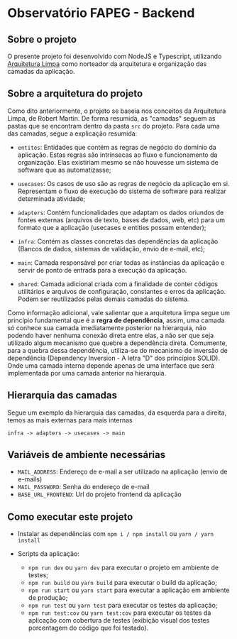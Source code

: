 # Observatório FAPEG - Backend

## Sobre o projeto

O presente projeto foi desenvolvido com NodeJS e Typescript, utilizando [Arquitetura Limpa](https://blog.cleancoder.com/uncle-bob/2012/08/13/the-clean-architecture.html) como norteador da arquitetura e organização das camadas da aplicação.

## Sobre a arquitetura do projeto

Como dito anteriormente, o projeto se baseia nos conceitos da Arquitetura Limpa, de Robert Martin. 
De forma resumida, as "camadas" seguem as pastas que se encontram dentro da pasta `src` do projeto.
Para cada uma das camadas, segue a explicação resumida:
- `entites`: Entidades que contém as regras de negócio do domínio da aplicação. Estas regras são intrínsecas ao fluxo e funcionamento da organização. Elas existiriam mesmo se não houvesse um sistema de software que as automatizasse;

- `usecases`: Os casos de uso são as regras de negócio da aplicação em si. Representam o fluxo de execução do sistema de software para realizar determinada atividade;

- `adapters`: Contém funcionalidades que adaptam os dados oriundos de fontes externas (arquivos de texto, bases de dados, web, etc) para um formato que a aplicação (usecases e entities possam entender);

- `infra`: Contém as classes concretas das dependências da aplicação (Bancos de dados, sistemas de validação, envio de e-mail, etc);

- `main`: Camada responsável por criar todas as instâncias da aplicação e servir de ponto de entrada para a execução da aplicação.

- `shared`: Camada adicional criada com a finalidade de conter códigos utilitários e arquivos de configuração, constantes e erros da aplicação. Podem ser reutilizados pelas demais camadas do sistema.

Como informação adicional, vale salientar que a arquitetura limpa segue um princípio fundamental que é a **regra de dependência**, assim, uma camada só conhece sua camada imediatamente posterior na hierarquia, não podendo haver nenhuma conexão direta entre elas, a não ser que seja utilizado algum mecanismo que quebre a dependência direta. Comumente, para a quebra dessa dependência, utiliza-se do mecanismo de inversão de dependência (Dependency Inversion - A letra "D" dos princípios SOLID). Onde uma camada interna depende apenas de uma interface que será implementada por uma camada anterior na hierarquia.

## Hierarquia das camadas

Segue um exemplo da hierarquia das camadas, da esquerda para a direita, temos as mais externas para mais internas

```infra -> adapters -> usecases -> main```

## Variáveis de ambiente necessárias

* `MAIL_ADDRESS`: Endereço de e-mail a ser utilizado na aplicação (envio de e-mails) 
* `MAIL_PASSWORD`: Senha do endereço de e-mail
* `BASE_URL_FRONTEND`: Url do projeto frontend da aplicação

## Como executar este projeto

* Instalar as dependências com `npm i / npm install` ou `yarn / yarn install`

* Scripts da aplicação:
    - `npm run dev` ou `yarn dev` para executar o projeto em ambiente de testes;
    - `npm run build` ou `yarn build` para executar o build da aplicação;
    - `npm run start` ou `yarn start` para executar a aplicação em ambiente de produção;
    - `npm run test` ou `yarn test` para executar os testes da aplicação;
    - `npm run test:cov` ou `yarn test:cov` para executar os testes da aplicação com cobertura de testes (exibição visual dos testes porcentagem do código que foi testado).

